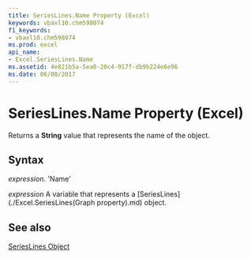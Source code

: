 ```yaml
---
title: SeriesLines.Name Property (Excel)
keywords: vbaxl10.chm598074
f1_keywords:
- vbaxl10.chm598074
ms.prod: excel
api_name:
- Excel.SeriesLines.Name
ms.assetid: 4e821b5a-5ea0-20c4-917f-db9b224e6e96
ms.date: 06/08/2017
---
```



# SeriesLines.Name Property (Excel)

Returns a  **String** value that represents the name of the object.


## Syntax

 _expression_. 'Name'

 _expression_ A variable that represents a [SeriesLines](./Excel.SeriesLines(Graph property).md) object.


## See also


[SeriesLines Object](Excel.SeriesLines(objec).md)

